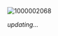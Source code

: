 
![1000002068](https://github.com/user-attachments/assets/a7d2ee59-fbab-4468-ac39-2d4ae1c9b0d1)

*updating...*
<!--
**silverfoxsmaher/silverfoxsmaher** is a ✨ _special_ ✨ repository because its `README.md` (this file) appears on your GitHub profile.

Here are some ideas to get you started:

- 🔭 I’m currently working on ...
- 🌱 I’m currently learning ...
- 👯 I’m looking to collaborate on ...
- 🤔 I’m looking for help with ...
- 💬 Ask me about ...
- 📫 How to reach me: ...
- 😄 Pronouns: ...
- ⚡ Fun fact: ...
-->
